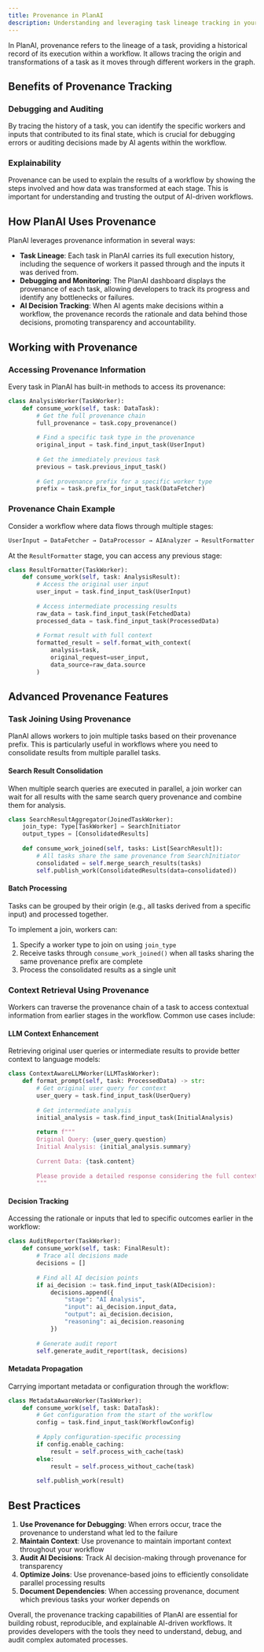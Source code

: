 ```yaml
---
title: Provenance in PlanAI
description: Understanding and leveraging task lineage tracking in your workflows
---
```


In PlanAI, provenance refers to the lineage of a task, providing a historical record of its execution within a workflow. It allows tracing the origin and transformations of a task as it moves through different workers in the graph.

## Benefits of Provenance Tracking

### Debugging and Auditing
By tracing the history of a task, you can identify the specific workers and inputs that contributed to its final state, which is crucial for debugging errors or auditing decisions made by AI agents within the workflow.

### Explainability
Provenance can be used to explain the results of a workflow by showing the steps involved and how data was transformed at each stage. This is important for understanding and trusting the output of AI-driven workflows.

## How PlanAI Uses Provenance

PlanAI leverages provenance information in several ways:

- **Task Lineage**: Each task in PlanAI carries its full execution history, including the sequence of workers it passed through and the inputs it was derived from.
- **Debugging and Monitoring**: The PlanAI dashboard displays the provenance of each task, allowing developers to track its progress and identify any bottlenecks or failures.
- **AI Decision Tracking**: When AI agents make decisions within a workflow, the provenance records the rationale and data behind those decisions, promoting transparency and accountability.

## Working with Provenance

### Accessing Provenance Information

Every task in PlanAI has built-in methods to access its provenance:

```python
class AnalysisWorker(TaskWorker):
    def consume_work(self, task: DataTask):
        # Get the full provenance chain
        full_provenance = task.copy_provenance()
        
        # Find a specific task type in the provenance
        original_input = task.find_input_task(UserInput)
        
        # Get the immediately previous task
        previous = task.previous_input_task()
        
        # Get provenance prefix for a specific worker type
        prefix = task.prefix_for_input_task(DataFetcher)
```

### Provenance Chain Example

Consider a workflow where data flows through multiple stages:

```python
UserInput → DataFetcher → DataProcessor → AIAnalyzer → ResultFormatter
```

At the `ResultFormatter` stage, you can access any previous stage:

```python
class ResultFormatter(TaskWorker):
    def consume_work(self, task: AnalysisResult):
        # Access the original user input
        user_input = task.find_input_task(UserInput)
        
        # Access intermediate processing results
        raw_data = task.find_input_task(FetchedData)
        processed_data = task.find_input_task(ProcessedData)
        
        # Format result with full context
        formatted_result = self.format_with_context(
            analysis=task,
            original_request=user_input,
            data_source=raw_data.source
        )
```

## Advanced Provenance Features

### Task Joining Using Provenance

PlanAI allows workers to join multiple tasks based on their provenance prefix. This is particularly useful in workflows where you need to consolidate results from multiple parallel tasks.

#### Search Result Consolidation
When multiple search queries are executed in parallel, a join worker can wait for all results with the same search query provenance and combine them for analysis.

```python
class SearchResultAggregator(JoinedTaskWorker):
    join_type: Type[TaskWorker] = SearchInitiator
    output_types = [ConsolidatedResults]
    
    def consume_work_joined(self, tasks: List[SearchResult]):
        # All tasks share the same provenance from SearchInitiator
        consolidated = self.merge_search_results(tasks)
        self.publish_work(ConsolidatedResults(data=consolidated))
```

#### Batch Processing
Tasks can be grouped by their origin (e.g., all tasks derived from a specific input) and processed together.

To implement a join, workers can:

1. Specify a worker type to join on using `join_type`
2. Receive tasks through `consume_work_joined()` when all tasks sharing the same provenance prefix are complete
3. Process the consolidated results as a single unit

### Context Retrieval Using Provenance

Workers can traverse the provenance chain of a task to access contextual information from earlier stages in the workflow. Common use cases include:

#### LLM Context Enhancement
Retrieving original user queries or intermediate results to provide better context to language models:

```python
class ContextAwareLLMWorker(LLMTaskWorker):
    def format_prompt(self, task: ProcessedData) -> str:
        # Get original user query for context
        user_query = task.find_input_task(UserQuery)
        
        # Get intermediate analysis
        initial_analysis = task.find_input_task(InitialAnalysis)
        
        return f"""
        Original Query: {user_query.question}
        Initial Analysis: {initial_analysis.summary}
        
        Current Data: {task.content}
        
        Please provide a detailed response considering the full context.
        """
```

#### Decision Tracking
Accessing the rationale or inputs that led to specific outcomes earlier in the workflow:

```python
class AuditReporter(TaskWorker):
    def consume_work(self, task: FinalResult):
        # Trace all decisions made
        decisions = []
        
        # Find all AI decision points
        if ai_decision := task.find_input_task(AIDecision):
            decisions.append({
                "stage": "AI Analysis",
                "input": ai_decision.input_data,
                "output": ai_decision.decision,
                "reasoning": ai_decision.reasoning
            })
        
        # Generate audit report
        self.generate_audit_report(task, decisions)
```

#### Metadata Propagation
Carrying important metadata or configuration through the workflow:

```python
class MetadataAwareWorker(TaskWorker):
    def consume_work(self, task: DataTask):
        # Get configuration from the start of the workflow
        config = task.find_input_task(WorkflowConfig)
        
        # Apply configuration-specific processing
        if config.enable_caching:
            result = self.process_with_cache(task)
        else:
            result = self.process_without_cache(task)
        
        self.publish_work(result)
```

## Best Practices

1. **Use Provenance for Debugging**: When errors occur, trace the provenance to understand what led to the failure
2. **Maintain Context**: Use provenance to maintain important context throughout your workflow
3. **Audit AI Decisions**: Track AI decision-making through provenance for transparency
4. **Optimize Joins**: Use provenance-based joins to efficiently consolidate parallel processing results
5. **Document Dependencies**: When accessing provenance, document which previous tasks your worker depends on

Overall, the provenance tracking capabilities of PlanAI are essential for building robust, reproducible, and explainable AI-driven workflows. It provides developers with the tools they need to understand, debug, and audit complex automated processes.